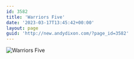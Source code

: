 ```yaml
---
id: 3582
title: 'Warriors Five'
date: '2023-03-17T13:45:42+00:00'
layout: page
guid: 'http://new.andydixon.com/?page_id=3582'
---
```


![Warriors Five](https://i0.wp.com/assets.g8x2.ldn.idrivee2-23.com/posters/Warriors%20Five%2001.jpg?w=1200&ssl=1 "Warriors Five")